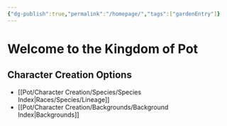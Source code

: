 ```yaml
---
{"dg-publish":true,"permalink":"/homepage/","tags":["gardenEntry"]}
---
```


# Welcome to the Kingdom of Pot
## Character Creation Options
- [[Pot/Character Creation/Species/Species Index\|Races/Species/Lineage]]
- [[Pot/Character Creation/Backgrounds/Background Index\|Backgrounds]]